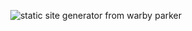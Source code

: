 <p align="center">
  <img alt="static site generator from warby parker" src="https://user-images.githubusercontent.com/794809/35424340-fac1451a-0220-11e8-9c9d-4494bb01c08e.png" />
</p>
